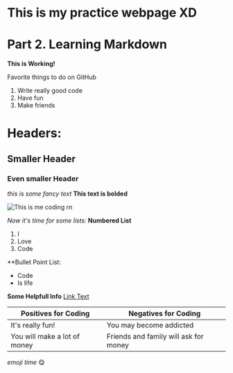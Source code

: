# This is my practice webpage XD

# Part 2. Learning Markdown

**This is Working!**

Favorite things to do on GitHub
1. Write really good code
2. Have fun
3. Make friends


# Headers:
## Smaller Header
### Even smaller Header

*this is some fancy text*
**This text is bolded**

![This is me coding rn](https://image.shutterstock.com/image-vector/user-gray-shirt-glasses-laptop-600w-131461817.jpg)

*Now it's time for some lists:*
**Numbered List**
1. I
2. Love
3. Code

**Bullet Point List:
* Code
* Is life

**Some Helpfull Info**
[Link Text](https://guides.github.com/features/mastering-markdown/)

Positives for Coding| Negatives for Coding
------------ | -------------
It's really fun! | You may become addicted
You will make a lot of money | Friends and family will ask for money

*emoji time*
:yum:
